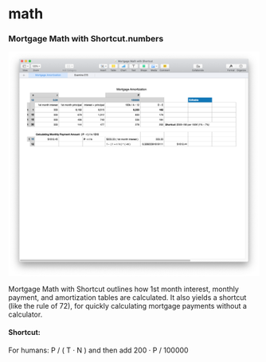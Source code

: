 # math

### Mortgage Math with Shortcut.numbers

![Mortgage Math](https://github.com/wrightben/math/blob/master/Mortgage%20Math/Mortgage_Math.png)

Mortgage Math with Shortcut outlines how 1st month interest, monthly payment, and amortization tables are calculated. It also yields a shortcut (like the rule of 72), for quickly calculating mortgage payments without a calculator.

#### Shortcut: 
For humans: P / ( T · N ) and then add 200 · P / 100000
